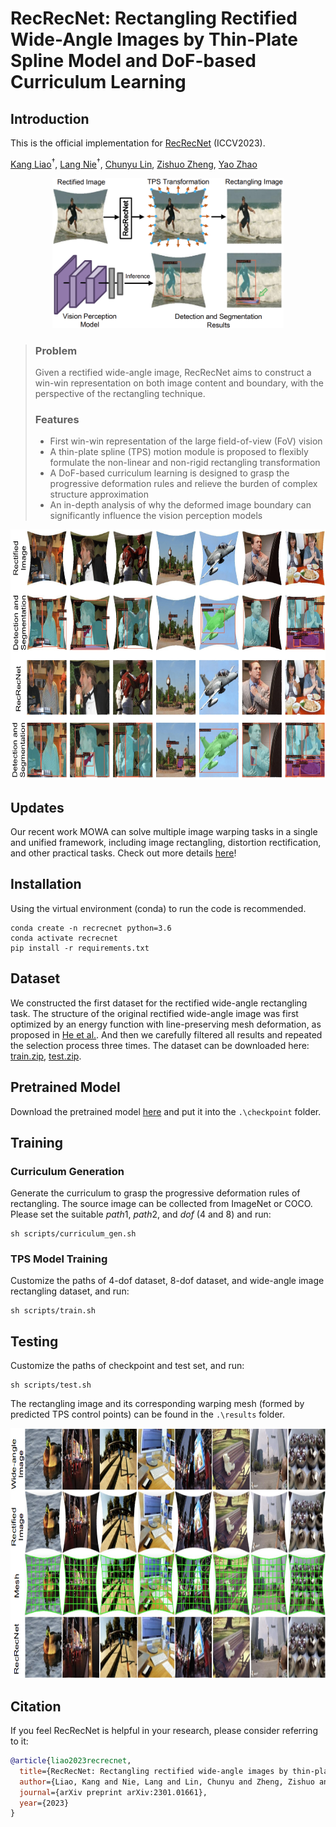 # RecRecNet: Rectangling Rectified Wide-Angle Images by Thin-Plate Spline Model and DoF-based Curriculum Learning

## Introduction
This is the official implementation for [RecRecNet](https://arxiv.org/abs/2301.01661) (ICCV2023).

[Kang Liao](https://kangliao929.github.io/)<sup>&dagger;</sup>, [Lang Nie](https://nie-lang.github.io/)<sup>&dagger;</sup>,  [Chunyu Lin](http://faculty.bjtu.edu.cn/8549/), [Zishuo Zheng](), [Yao Zhao](http://mepro.bjtu.edu.cn/zhaoyao/e_index.htm) 


<div align="center">
  <img src="https://github.com/KangLiao929/RecRecNet/blob/main/img/pipeline.png" height="240">
</div>

> ### Problem
> Given a rectified wide-angle image, RecRecNet aims to construct a win-win representation on both image content and boundary, with the perspective of the rectangling technique.
>  ### Features
>  * First win-win representation of the large field-of-view (FoV) vision
>  * A thin-plate spline (TPS) motion module is proposed to flexibly formulate the non-linear and non-rigid rectangling transformation
>  * A DoF-based curriculum learning is designed to grasp the progressive deformation rules and relieve the burden of complex structure approximation
>  * An in-depth analysis of why the deformed image boundary can significantly influence the vision perception models

<div align="center">
  <img src="https://github.com/KangLiao929/RecRecNet/blob/main/img/result.png" height="400">
</div>

## Updates
Our recent work MOWA can solve multiple image warping tasks in a single and unified framework, including image rectangling, distortion rectification, and other practical tasks. Check out more details [here](https://kangliao929.github.io/projects/mowa/)!

## Installation
Using the virtual environment (conda) to run the code is recommended.
```
conda create -n recrecnet python=3.6
conda activate recrecnet
pip install -r requirements.txt
```

## Dataset
We constructed the first dataset for the rectified wide-angle rectangling task. The structure of the original rectified wide-angle image was first optimized by an energy function with line-preserving mesh deformation, as proposed in [He et al.](https://kaiminghe.github.io/publications/sig13pano.pdf). And then we carefully filtered all results and repeated the selection process three times. The dataset can be downloaded here: [train.zip](https://drive.google.com/file/d/1tUFgMMkSvdGtv7OYP1Z-0HV64suGnjUQ/view?usp=sharing), [test.zip](https://drive.google.com/file/d/1qpnqIYnHOYJQh4p-QdfEKGNvx1w_ekI8/view?usp=sharing).

## Pretrained Model
Download the pretrained model [here](https://drive.google.com/file/d/1y9iTfWCycS3BAFViMsClbur11IY-HgXf/view?usp=sharing) and put it into the ```.\checkpoint``` folder.

## Training
### Curriculum Generation
Generate the curriculum to grasp the progressive deformation rules of rectangling. The source image can be collected from ImageNet or COCO. Please set the suitable $path1$, $path2$, and $dof$ (4 and 8) and run:
```
sh scripts/curriculum_gen.sh
```
### TPS Model Training
Customize the paths of 4-dof dataset, 8-dof dataset, and wide-angle image rectangling dataset, and run:
```
sh scripts/train.sh
```
## Testing
Customize the paths of checkpoint and test set, and run:
```
sh scripts/test.sh
```
The rectangling image and its corresponding warping mesh (formed by predicted TPS control points) can be found in the ```.\results``` folder.

<div align="center">
  <img src="https://github.com/KangLiao929/RecRecNet/blob/main/img/results.png" height="400">
</div>

## Citation
If you feel RecRecNet is helpful in your research, please consider referring to it:
```bibtex
@article{liao2023recrecnet,
  title={RecRecNet: Rectangling rectified wide-angle images by thin-plate spline model and DoF-based curriculum learning},
  author={Liao, Kang and Nie, Lang and Lin, Chunyu and Zheng, Zishuo and Zhao, Yao},
  journal={arXiv preprint arXiv:2301.01661},
  year={2023}
}
```
